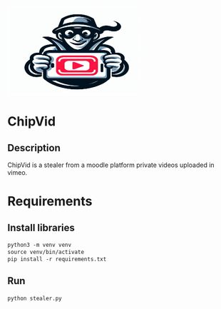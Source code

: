 <img height= "200" width="300" src="chipper.jpeg" alt="chipper">

# ChipVid
## Description
ChipVid is a stealer from a moodle platform private videos uploaded in vimeo.

# Requirements
## Install libraries
```
python3 -m venv venv
source venv/bin/activate
pip install -r requirements.txt
```

## Run
```commandline
python stealer.py
```
